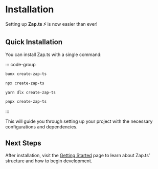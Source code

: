 # Installation

Setting up **Zap.ts ⚡️** is now easier than ever!

## Quick Installation

You can install Zap.ts with a single command:

::: code-group

```bash [bun]
bunx create-zap-ts
```

```bash [npm]
npx create-zap-ts
```

```bash [yarn]
yarn dlx create-zap-ts
```

```bash [pnpm]
pnpx create-zap-ts
```

:::

This will guide you through setting up your project with the necessary configurations and dependencies.

## Next Steps

After installation, visit the [Getting Started](/docs/introduction/getting-started) page to learn about Zap.ts’ structure and how to begin development.
